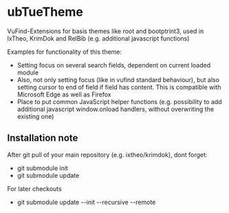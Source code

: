 # ubTueTheme
VuFind-Extensions for basis themes like root and bootptrint3, used in IxTheo, KrimDok and RelBib (e.g. additional javascript functions)

Examples for functionality of this theme:
* Setting focus on several search fields, dependent on current loaded module
* Also, not only setting focus (like in vufind standard behaviour), but also setting cursor to end of field if field has content. This is compatible with Microsoft Edge as well as Firefox
* Place to put common JavaScript helper functions (e.g. possibility to add additional javascript window.onload handlers, without overwriting the existing one)

## Installation note
After git pull of your main repository (e.g. ixtheo/krimdok), dont forget:
* git submodule init
* git submodule update

For later checkouts
* git submodule update --init --recursive --remote
